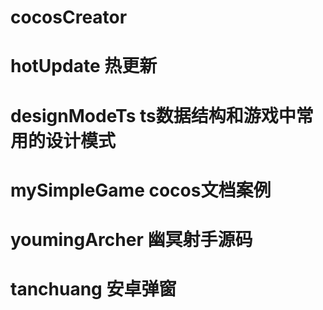 <!--
 * @Author: 章红平
 * @Date: 2022-11-25 13:44:31
 * @LastEditors: 章红平
 * @LastEditTime: 2023-09-05 15:56:36
 * @FilePath: \cocosCreator\README.md
 * @Description: 描述
-->
# cocosCreator
 # hotUpdate 热更新
 # designModeTs ts数据结构和游戏中常用的设计模式
 # mySimpleGame cocos文档案例
 # youmingArcher 幽冥射手源码
 # tanchuang  安卓弹窗
